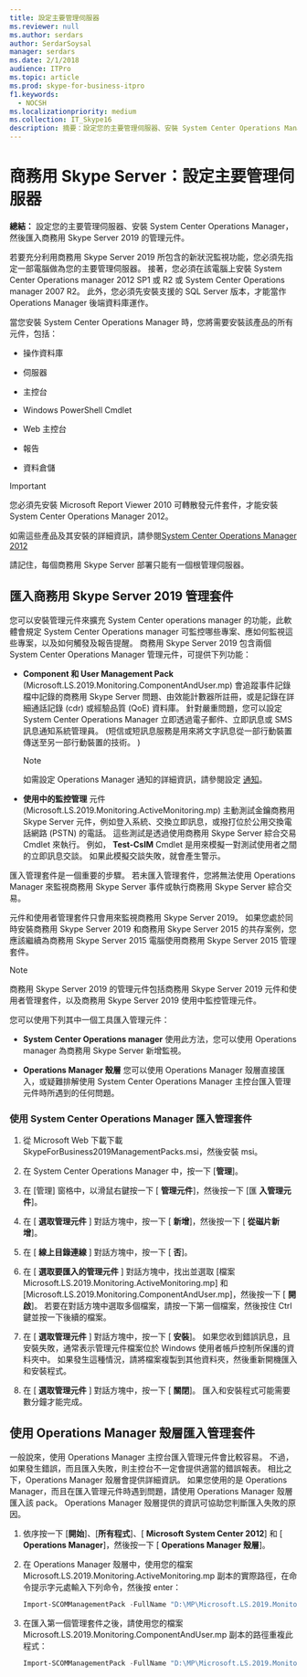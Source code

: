 ```yaml
---
title: 設定主要管理伺服器
ms.reviewer: null
ms.author: serdars
author: SerdarSoysal
manager: serdars
ms.date: 2/1/2018
audience: ITPro
ms.topic: article
ms.prod: skype-for-business-itpro
f1.keywords:
  - NOCSH
ms.localizationpriority: medium
ms.collection: IT_Skype16
description: 摘要：設定您的主要管理伺服器、安裝 System Center Operations Manager，以及匯入商務用 Skype Server 2019 的管理元件。
---
```


# <a name="skype-for-business-server-configure-the-primary-management-server"></a>商務用 Skype Server：設定主要管理伺服器

**總結：** 設定您的主要管理伺服器、安裝 System Center Operations Manager，然後匯入商務用 Skype Server 2019 的管理元件。

若要充分利用商務用 Skype Server 2019 所包含的新狀況監視功能，您必須先指定一部電腦做為您的主要管理伺服器。 接著，您必須在該電腦上安裝 System Center Operations manager 2012 SP1 或 R2 或 System Center Operations manager 2007 R2。 此外，您必須先安裝支援的 SQL Server 版本，才能當作 Operations Manager 後端資料庫運作。

當您安裝 System Center Operations Manager 時，您將需要安裝該產品的所有元件，包括：

- 操作資料庫

- 伺服器

- 主控台

- Windows PowerShell Cmdlet

- Web 主控台

- 報告

- 資料倉儲

> [!IMPORTANT]
> 您必須先安裝 Microsoft Report Viewer 2010 可轉散發元件套件，才能安裝 System Center Operations Manager 2012。

如需這些產品及其安裝的詳細資訊，請參閱[System Center Operations Manager 2012](/previous-versions/system-center/system-center-2012-R2/hh205987(v=sc.12))

請記住，每個商務用 Skype Server 部署只能有一個根管理伺服器。

## <a name="importing-the-skype-for-business-server-2019-management-packs"></a>匯入商務用 Skype Server 2019 管理套件

您可以安裝管理元件來擴充 System Center operations manager 的功能，此軟體會規定 System Center Operations manager 可監控哪些專案、應如何監視這些專案，以及如何觸發及報告提醒。 商務用 Skype Server 2019 包含兩個 System Center Operations Manager 管理元件，可提供下列功能：

- **Component 和 User Management Pack** (Microsoft.LS.2019.Monitoring.ComponentAndUser.mp) 會追蹤事件記錄檔中記錄的商務用 Skype Server 問題、由效能計數器所註冊，或是記錄在詳細通話記錄 (cdr) 或經驗品質 (QoE) 資料庫。 針對嚴重問題，您可以設定 System Center Operations Manager 立即透過電子郵件、立即訊息或 SMS 訊息通知系統管理員。  (短信或短訊息服務是用來將文字訊息從一部行動裝置傳送至另一部行動裝置的技術。 ) 

    > [!NOTE]
    >  如需設定 Operations Manager 通知的詳細資訊，請參閱設定 [通知](/previous-versions/system-center/operations-manager-2007-r2/dd440890(v=technet.10))。

- **使用中的監控管理** 元件 (Microsoft.LS.2019.Monitoring.ActiveMonitoring.mp) 主動測試金鑰商務用 Skype Server 元件，例如登入系統、交換立即訊息，或撥打位於公用交換電話網路 (PSTN) 的電話。 這些測試是透過使用商務用 Skype Server 綜合交易 Cmdlet 來執行。 例如， **Test-CsIM** Cmdlet 是用來模擬一對測試使用者之間的立即訊息交談。 如果此模擬交談失敗，就會產生警示。

匯入管理套件是一個重要的步驟。 若未匯入管理套件，您將無法使用 Operations Manager 來監視商務用 Skype Server 事件或執行商務用 Skype Server 綜合交易。

元件和使用者管理套件只會用來監視商務用 Skype Server 2019。 如果您處於同時安裝商務用 Skype Server 2019 和商務用 Skype Server 2015 的共存案例，您應該繼續為商務用 Skype Server 2015 電腦使用商務用 Skype Server 2015 管理套件。

> [!NOTE]
> 商務用 Skype Server 2019 的管理元件包括商務用 Skype Server 2019 元件和使用者管理套件，以及商務用 Skype Server 2019 使用中監控管理元件。

您可以使用下列其中一個工具匯入管理元件：

- **System Center Operations manager** 使用此方法，您可以使用 Operations manager 為商務用 Skype Server 新增監視。

- **Operations Manager 殼層** 您可以使用 Operations Manager 殼層直接匯入，或疑難排解使用 System Center Operations Manager 主控台匯入管理元件時所遇到的任何問題。

### <a name="importing-the-management-packs-by-using-system-center-operations-manager"></a>使用 System Center Operations Manager 匯入管理套件

1. 從 Microsoft Web 下載下載 SkypeForBusiness2019ManagementPacks.msi，然後安裝 msi。

2. 在 System Center Operations Manager 中，按一下 [**管理**]。

3. 在 [管理] 窗格中，以滑鼠右鍵按一下 [ **管理元件**]，然後按一下 [匯 **入管理元件**]。

4. 在 [ **選取管理元件** ] 對話方塊中，按一下 [ **新增**]，然後按一下 [ **從磁片新增**]。

5. 在 [ **線上目錄連線** ] 對話方塊中，按一下 [ **否**]。

6. 在 [ **選取要匯入的管理元件** ] 對話方塊中，找出並選取 [檔案 Microsoft.LS.2019.Monitoring.ActiveMonitoring.mp] 和 [Microsoft.LS.2019.Monitoring.ComponentAndUser.mp]，然後按一下 [ **開啟**]。 若要在對話方塊中選取多個檔案，請按一下第一個檔案，然後按住 Ctrl 鍵並按一下後續的檔案。

7. 在 [ **選取管理元件** ] 對話方塊中，按一下 [ **安裝**]。 如果您收到錯誤訊息，且安裝失敗，通常表示管理元件檔案位於 Windows 使用者帳戶控制所保護的資料夾中。 如果發生這種情況，請將檔案複製到其他資料夾，然後重新開機匯入和安裝程式。

8. 在 [ **選取管理元件** ] 對話方塊中，按一下 [ **關閉**]。 匯入和安裝程式可能需要數分鐘才能完成。

## <a name="importing-the-management-packs-by-using-the-operations-manager-shell"></a>使用 Operations Manager 殼層匯入管理套件

一般說來，使用 Operations Manager 主控台匯入管理元件會比較容易。 不過，如果發生錯誤，而且匯入失敗，則主控台不一定會提供適當的錯誤報表。 相比之下，Operations Manager 殼層會提供詳細資訊。 如果您使用的是 Operations Manager，而且在匯入管理元件時遇到問題，請使用 Operations Manager 殼層匯入該 pack。 Operations Manager 殼層提供的資訊可協助您判斷匯入失敗的原因。

1. 依序按一下 [**開始**]、[**所有程式**]、[ **Microsoft System Center 2012**] 和 [ **Operations Manager**]，然後按一下 [ **Operations Manager 殼層**]。

2. 在 Operations Manager 殼層中，使用您的檔案 Microsoft.LS.2019.Monitoring.ActiveMonitoring.mp 副本的實際路徑，在命令提示字元處輸入下列命令，然後按 enter：

   ```PowerShell
   Import-SCOMManagementPack -FullName "D:\MP\Microsoft.LS.2019.Monitoring.ActiveMonitoring.mp"
   ```

3. 在匯入第一個管理套件之後，請使用您的檔案 Microsoft.LS.2019.Monitoring.ComponentAndUser.mp 副本的路徑重複此程式：

   ```PowerShell
   Import-SCOMManagementPack -FullName "D:\MP\Microsoft.LS.2019.Monitoring.ComponentAndUser.mp"
   ```
